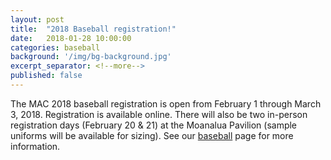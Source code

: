 ```yaml
---
layout: post
title:  "2018 Baseball registration!"
date:   2018-01-28 10:00:00
categories: baseball
background: '/img/bg-background.jpg'
excerpt_separator: <!--more-->
published: false
---
```

The MAC 2018 baseball registration is open from February 1 through March 3, 2018. Registration is available online. There will also be two in-person registration days (February 20 & 21) at the Moanalua Pavilion (sample uniforms will be available for sizing). See our [baseball](/baseball) page for more information.